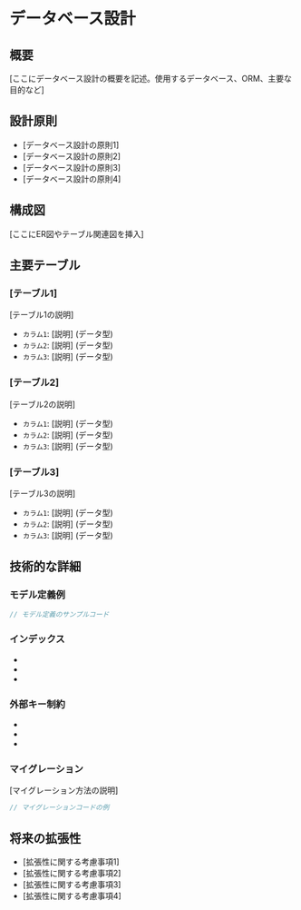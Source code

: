 # データベース設計

## 概要

[ここにデータベース設計の概要を記述。使用するデータベース、ORM、主要な目的など]

## 設計原則

- [データベース設計の原則1]
- [データベース設計の原則2]
- [データベース設計の原則3]
- [データベース設計の原則4]

## 構成図

[ここにER図やテーブル関連図を挿入]

## 主要テーブル

### [テーブル1]
[テーブル1の説明]
- `カラム1`: [説明] (データ型)
- `カラム2`: [説明] (データ型)
- `カラム3`: [説明] (データ型)

### [テーブル2]
[テーブル2の説明]
- `カラム1`: [説明] (データ型)
- `カラム2`: [説明] (データ型)
- `カラム3`: [説明] (データ型)

### [テーブル3]
[テーブル3の説明]
- `カラム1`: [説明] (データ型)
- `カラム2`: [説明] (データ型)
- `カラム3`: [説明] (データ型)

## 技術的な詳細

### モデル定義例

```go
// モデル定義のサンプルコード
```

### インデックス
- [インデックス1]: [説明]
- [インデックス2]: [説明]
- [インデックス3]: [説明]

### 外部キー制約
- [外部キー制約1]: [説明]
- [外部キー制約2]: [説明]
- [外部キー制約3]: [説明]

### マイグレーション
[マイグレーション方法の説明]

```go
// マイグレーションコードの例
```

## 将来の拡張性

- [拡張性に関する考慮事項1]
- [拡張性に関する考慮事項2]
- [拡張性に関する考慮事項3]
- [拡張性に関する考慮事項4]
